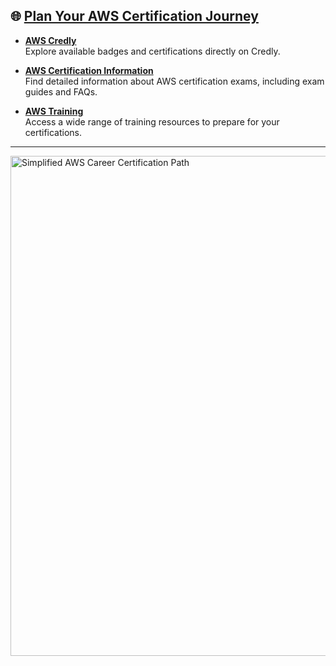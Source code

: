 ## 🌐 [Plan Your AWS Certification Journey](https://d1.awsstatic.com/training-and-certification/docs/AWS_certification_paths.pdf)

- **[AWS Credly](https://www.credly.com/organizations/amazon-web-services/collections/aws-partner-program/badge_templates)**  
  Explore available badges and certifications directly on Credly.

- **[AWS Certification Information](https://aws.amazon.com/certification/exams/)**  
  Find detailed information about AWS certification exams, including exam guides and FAQs.

- **[AWS Training](https://www.aws.training/)**  
  Access a wide range of training resources to prepare for your certifications.

---

<img src="path.gif" alt="Simplified AWS Career Certification Path" width="800"/>
